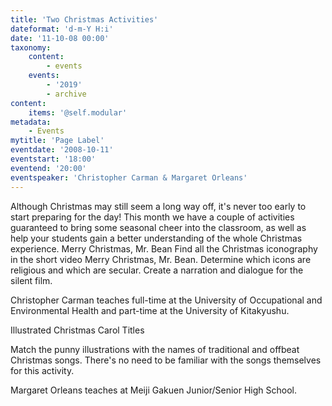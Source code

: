 ```yaml
---
title: 'Two Christmas Activities'
dateformat: 'd-m-Y H:i'
date: '11-10-08 00:00'
taxonomy:
    content:
        - events
    events:
        - '2019'
        - archive
content:
    items: '@self.modular'
metadata:
    - Events
mytitle: 'Page Label'
eventdate: '2008-10-11'
eventstart: '18:00'
eventend: '20:00'
eventspeaker: 'Christopher Carman & Margaret Orleans'
---
```


Although Christmas may still seem a long way off, it's never too early to start preparing for the day! This month we have a couple of activities guaranteed to bring some seasonal cheer into the classroom, as well as help your students gain a better understanding of the whole Christmas experience.
Merry Christmas, Mr. Bean
Find all the Christmas iconography in the short video Merry Christmas, Mr. Bean. Determine which icons are religious and which are secular. Create a narration and dialogue for the silent film.


Christopher Carman teaches full-time at the University of Occupational and Environmental Health and part-time at the University of Kitakyushu.

Illustrated Christmas Carol Titles

 Match the punny illustrations with the names of traditional and offbeat Christmas songs. There's no need to be familiar with the songs themselves for this activity.


Margaret Orleans teaches at Meiji Gakuen Junior/Senior High School.


